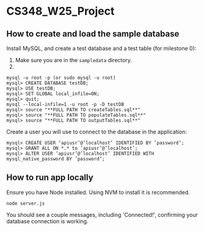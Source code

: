 # CS348_W25_Project

## How to create and load the sample database

Install MySQL, and create a test database and a test table (for milestone 0):

1. Make sure you are in the `sampledata` directory.
2.

```
mysql -u root -p (or sudo mysql -u root)
mysql> CREATE DATABASE testDB;
mysql> USE testDB;
mysql> SET GLOBAL local_infile=ON;
mysql> quit;
mysql --local-infile=1 -u root -p -D testDB
mysql> source "**FULL PATH TO createTables.sql**"
mysql> source "**FULL PATH TO populateTables.sql**"
mysql> source "**FULL PATH TO outputTables.sql**"
```

Create a user you will use to connect to the database in the application:

```
mysql> CREATE USER ’apiusr’@’localhost’ IDENTIFIED BY ’password’;
mysql> GRANT ALL ON *.* to ’apiusr’@’localhost’;
mysql> ALTER USER ’apiusr’@’localhost’ IDENTIFIED WITH mysql_native_password BY ’password’;
```

## How to run app locally

Ensure you have Node installed. Using NVM to install it is recommended.

```
node server.js
```

You should see a couple messages, including 'Connected!', confirming your database connection is working.

